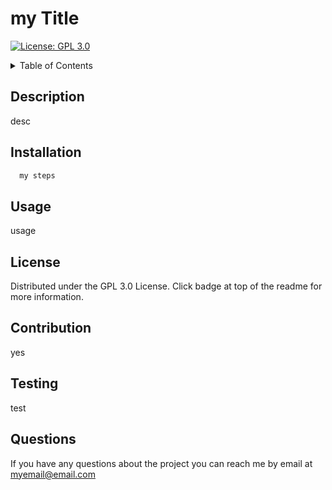 # my Title
  [![License: GPL 3.0](https://img.shields.io/badge/License-GPLv3-blue.svg)](https://www.gnu.org/licenses/gpl-3.0)
  
  <!-- TABLE OF CONTENTS -->
<details>
  <summary>Table of Contents</summary>
  <ol>
    <li><a href="#description">Description</a></li>
    <li><a href="#installation">Installation</a></li>
    <li><a href="#usage">Usage</a></li>
    <li><a href="#license">License</a></li>
    <li><a href="#contribution">Contribution</a></li>
    <li><a href="#testing">Testing</a></li>
    <li><a href="#questions">Questions</a></li>
  </ol>
</details>

## Description

desc

## Installation

~~~ sh
  my steps
  ~~~ 

## Usage

usage

## License

Distributed under the GPL 3.0 License. Click badge at top of the readme for more information.

## Contribution

yes

## Testing

test

## Questions

If you have any questions about the project you can reach me by email at myemail@email.com

